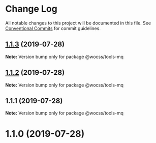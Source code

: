 # Change Log

All notable changes to this project will be documented in this file.
See [Conventional Commits](https://conventionalcommits.org) for commit guidelines.

## [1.1.3](https://github.com/wocss/wocss/compare/@wocss/tools-mq@1.1.2...@wocss/tools-mq@1.1.3) (2019-07-28)

**Note:** Version bump only for package @wocss/tools-mq





## [1.1.2](https://github.com/wocss/wocss/compare/@wocss/tools-mq@1.1.1...@wocss/tools-mq@1.1.2) (2019-07-28)

**Note:** Version bump only for package @wocss/tools-mq





## 1.1.1 (2019-07-28)

**Note:** Version bump only for package @wocss/tools-mq





<a name="1.1.0"></a>
# 1.1.0 (2019-07-28)
